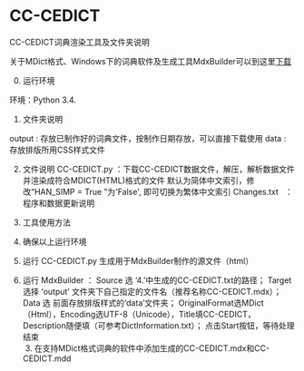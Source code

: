 # CC-CEDICT

CC-CEDICT词典渲染工具及文件夹说明

关于MDict格式、Windows下的词典软件及生成工具MdxBuilder可以到这里[下载](http://www.octopus-studio.com/download.cn.htm)

0. 运行环境

环境：Python 3.4.

1. 文件夹说明

output  : 存放已制作好的词典文件，按制作日期存放，可以直接下载使用
data    : 存放排版所用CSS样式文件

2. 文件说明
CC-CEDICT.py  ：下载CC-CEDICT数据文件，解压，解析数据文件并渲染成符合MDICT(HTML)格式的文件
                默认为简体中文索引，修改“HAN_SIMP = True ”为'False', 即可切换为繁体中文索引
Changes.txt   ：程序和数据更新说明


3. 工具使用方法
  0. 确保以上运行环境
  1. 运行 CC-CEDICT.py 生成用于MdxBuilder制作的源文件（html）
  2. 运行 MdxBuilder ：
    Source 选 ‘4.’中生成的CC-CEDICT.txt的路径；
    Target 选择 ‘output’ 文件夹下自己指定的文件名（推荐名称CC-CEDICT.mdx）；
    Data 选 前面存放排版样式的‘data’文件夹；
    OriginalFormat选MDict（Html），Encoding选UTF-8（Unicode），Title填CC-CEDICT，Description随便填（可参考DictInformation.txt）；
    点击Start按钮，等待处理结束  
  3. 在支持MDict格式词典的软件中添加生成的CC-CEDICT.mdx和CC-CEDICT.mdd
  

